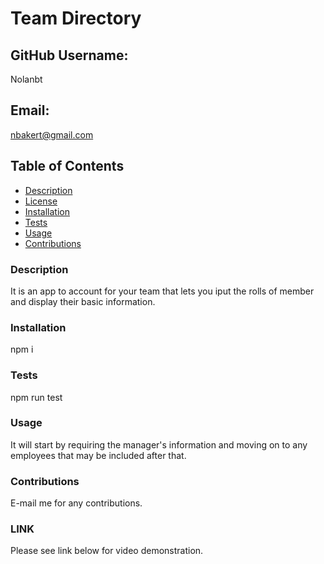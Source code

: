   # Team Directory
  
  ## GitHub Username:
  Nolanbt

  ## Email: 
  nbakert@gmail.com

  ## Table of Contents
  * [Description](###Description)
  * [License](###License)
  * [Installation](###Installation)
  * [Tests](###Tests)
  * [Usage](###Usage)
  * [Contributions](###Contributions)

  ### Description
  It is an app to account for your team that lets you iput the rolls of member and display their basic information.

  ### Installation
  npm i

  ### Tests
  npm run test

  ### Usage
  It will start by requiring the manager's information and moving on to any employees that may be included after that.

  ### Contributions
  E-mail me for any contributions.

  ### LINK
  Please see link below for video demonstration.